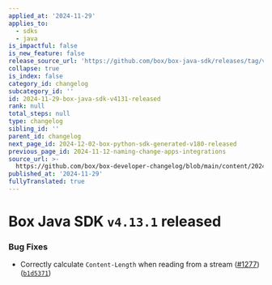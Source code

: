 ```yaml
---
applied_at: '2024-11-29'
applies_to:
  - sdks
  - java
is_impactful: false
is_new_feature: false
release_source_url: 'https://github.com/box/box-java-sdk/releases/tag/v4.13.1'
collapse: true
is_index: false
category_id: changelog
subcategory_id: ''
id: 2024-11-29-box-java-sdk-v4131-released
rank: null
total_steps: null
type: changelog
sibling_id: ''
parent_id: changelog
next_page_id: 2024-12-02-box-python-sdk-generated-v180-released
previous_page_id: 2024-11-12-naming-change-apps-integrations
source_url: >-
  https://github.com/box/box-developer-changelog/blob/main/content/2024/11-29-box-java-sdk-v4131-released.md
published_at: '2024-11-29'
fullyTranslated: true
---
```

# Box Java SDK `v4.13.1` released

### Bug Fixes

* Correctly calculate `Content-Length` when reading from a stream ([#1277][1]) ([`b1d5371`][2])

[1]: https://github.com/box/box-java-sdk/issues/1277

[2]: https://github.com/box/box-java-sdk/commit/b1d5371491abe1729a95eb9dc39d375135c8681d
